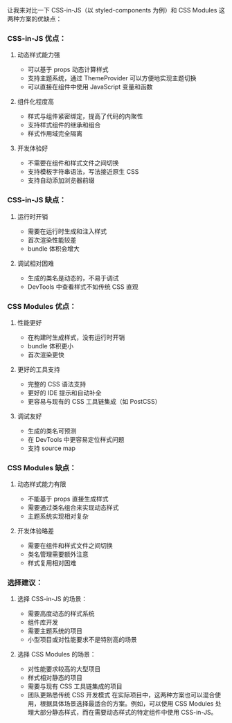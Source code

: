 让我来对比一下 CSS-in-JS（以 styled-components 为例）和 CSS Modules 这两种方案的优缺点：

### CSS-in-JS 优点：
1. 动态样式能力强
   
   - 可以基于 props 动态计算样式
   - 支持主题系统，通过 ThemeProvider 可以方便地实现主题切换
   - 可以直接在组件中使用 JavaScript 变量和函数
2. 组件化程度高
   
   - 样式与组件紧密绑定，提高了代码的内聚性
   - 支持样式组件的继承和组合
   - 样式作用域完全隔离
3. 开发体验好
   
   - 不需要在组件和样式文件之间切换
   - 支持模板字符串语法，写法接近原生 CSS
   - 支持自动添加浏览器前缀
### CSS-in-JS 缺点：
1. 运行时开销
   
   - 需要在运行时生成和注入样式
   - 首次渲染性能较差
   - bundle 体积会增大
2. 调试相对困难
   
   - 生成的类名是动态的，不易于调试
   - DevTools 中查看样式不如传统 CSS 直观
### CSS Modules 优点：
1. 性能更好
   
   - 在构建时生成样式，没有运行时开销
   - bundle 体积更小
   - 首次渲染更快
2. 更好的工具支持
   
   - 完整的 CSS 语法支持
   - 更好的 IDE 提示和自动补全
   - 更容易与现有的 CSS 工具链集成（如 PostCSS）
3. 调试友好
   
   - 生成的类名可预测
   - 在 DevTools 中更容易定位样式问题
   - 支持 source map
### CSS Modules 缺点：
1. 动态样式能力有限
   
   - 不能基于 props 直接生成样式
   - 需要通过类名组合来实现动态样式
   - 主题系统实现相对复杂
2. 开发体验略差
   
   - 需要在组件和样式文件之间切换
   - 类名管理需要额外注意
   - 样式复用相对困难
### 选择建议：
1. 选择 CSS-in-JS 的场景：
   
   - 需要高度动态的样式系统
   - 组件库开发
   - 需要主题系统的项目
   - 小型项目或对性能要求不是特别高的场景
2. 选择 CSS Modules 的场景：
   
   - 对性能要求较高的大型项目
   - 样式相对静态的项目
   - 需要与现有 CSS 工具链集成的项目
   - 团队更熟悉传统 CSS 开发模式
在实际项目中，这两种方案也可以混合使用，根据具体场景选择最适合的方案。例如，可以使用 CSS Modules 处理大部分静态样式，而在需要动态样式的特定组件中使用 CSS-in-JS。